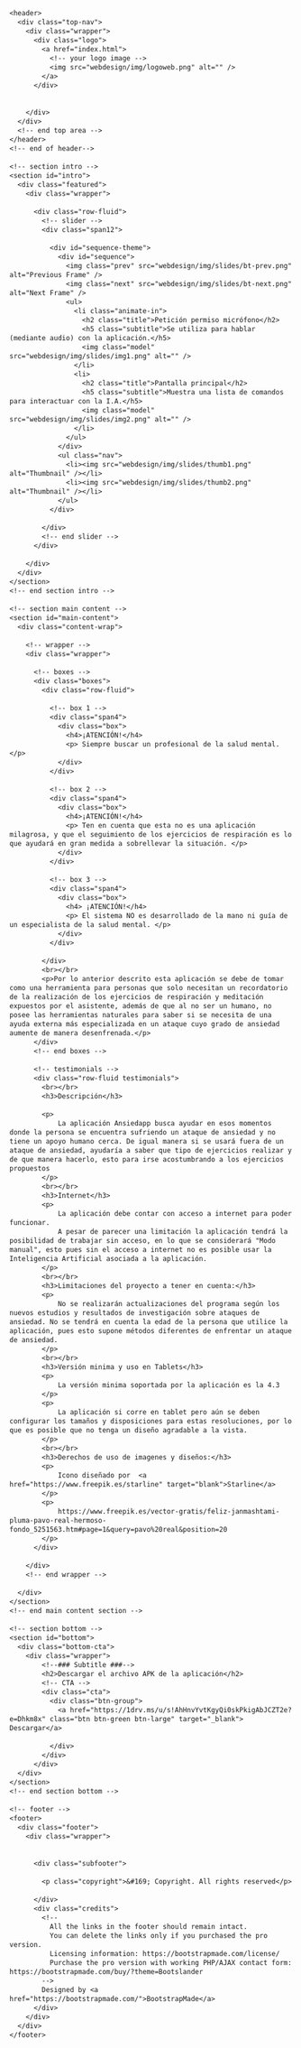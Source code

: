 

<html>

<head>

  <meta http-equiv="content-type" content="text/html; charset=utf-8" />
  <meta charset="utf-8">
  <meta name="viewport" content="width=device-width, initial-scale=1, maximum-scale=1">


  <meta name="keywords" content="" />
  <meta name="description" content="" />

  <!-- css -->
  <link rel="stylesheet" href="webdesign/css/bootstrap.css" />
  <link rel="stylesheet" href="webdesign/css/bootstrap-responsive.css" />
  <link rel="stylesheet" href="webdesign/css/prettyPhoto.css" />
  <link rel="stylesheet" href="webdesign/css/sequence.css" />
  <link rel="stylesheet" href="webdesign/css/style.css" />


  <!-- =======================================================
    Theme Name: Bootslander
    Theme URL: https://bootstrapmade.com/bootslander-free-bootstrap-landing-page-template/
    Author: BootstrapMade.com
    Author URL: https://bootstrapmade.com
	======================================================= -->
</head>

<body>


  <div class="main-wrap">

    <header>
      <div class="top-nav">
        <div class="wrapper">
          <div class="logo">
            <a href="index.html">
              <!-- your logo image -->
              <img src="webdesign/img/logoweb.png" alt="" />
            </a>
          </div>

          
        </div>
      </div>
      <!-- end top area -->
    </header>
    <!-- end of header-->

    <!-- section intro -->
    <section id="intro">
      <div class="featured">
        <div class="wrapper">

          <div class="row-fluid">
            <!-- slider -->
            <div class="span12">

              <div id="sequence-theme">
                <div id="sequence">
                  <img class="prev" src="webdesign/img/slides/bt-prev.png" alt="Previous Frame" />
                  <img class="next" src="webdesign/img/slides/bt-next.png" alt="Next Frame" />
                  <ul>
                    <li class="animate-in">
                      <h2 class="title">Petición permiso micrófono</h2>
                      <h5 class="subtitle">Se utiliza para hablar (mediante audio) con la aplicación.</h5>
                      <img class="model" src="webdesign/img/slides/img1.png" alt="" />
                    </li>
                    <li>
                      <h2 class="title">Pantalla principal</h2>
                      <h5 class="subtitle">Muestra una lista de comandos para interactuar con la I.A.</h5>
                      <img class="model" src="webdesign/img/slides/img2.png" alt="" />
                    </li>
                  </ul>
                </div>
                <ul class="nav">
                  <li><img src="webdesign/img/slides/thumb1.png" alt="Thumbnail" /></li>
                  <li><img src="webdesign/img/slides/thumb2.png" alt="Thumbnail" /></li>
                </ul>
              </div>

            </div>
            <!-- end slider -->
          </div>

        </div>
      </div>
    </section>
    <!-- end section intro -->

    <!-- section main content -->
    <section id="main-content">
      <div class="content-wrap">

        <!-- wrapper -->
        <div class="wrapper">

          <!-- boxes -->
          <div class="boxes">
            <div class="row-fluid">

              <!-- box 1 -->
              <div class="span4">
                <div class="box">
                  <h4>¡ATENCIÓN!</h4>
                  <p> Siempre buscar un profesional de la salud mental. </p>
                </div>
              </div>

              <!-- box 2 -->
              <div class="span4">
                <div class="box">
                  <h4>¡ATENCIÓN!</h4>
                  <p> Ten en cuenta que esta no es una aplicación milagrosa, y que el seguimiento de los ejercicios de respiración es lo que ayudará en gran medida a sobrellevar la situación. </p>
                </div>
              </div>

              <!-- box 3 -->
              <div class="span4">
                <div class="box">
                  <h4> ¡ATENCIÓN!</h4>
                  <p> El sistema NO es desarrollado de la mano ni guía de un especialista de la salud mental. </p>
                </div>
              </div>

            </div>
			<br></br>
			<p>Por lo anterior descrito esta aplicación se debe de tomar como una herramienta para personas que solo necesitan un recordatorio de la realización de los ejercicios de respiración y meditación expuestos por el asistente, además de que al no ser un humano, no posee las herramientas naturales para saber si se necesita de una ayuda externa más especializada en un ataque cuyo grado de ansiedad aumente de manera desenfrenada.</p>
          </div>
          <!-- end boxes -->

          <!-- testimonials -->
          <div class="row-fluid testimonials">
			<br></br>
			<h3>Descripción</h3>
		  
            <p>
				La aplicación Ansiedapp busca ayudar en esos momentos donde la persona se encuentra sufriendo un ataque de ansiedad y no tiene un apoyo humano cerca. De igual manera si se usará fuera de un ataque de ansiedad, ayudaría a saber que tipo de ejercicios realizar y de que manera hacerlo, esto para irse acostumbrando a los ejercicios propuestos
			</p>
			<br></br>
			<h3>Internet</h3>
			<p>
				La aplicación debe contar con acceso a internet para poder funcionar.
				A pesar de parecer una limitación la aplicación tendrá la posibilidad de trabajar sin acceso, en lo que se considerará "Modo manual", esto pues sin el acceso a internet no es posible usar la Inteligencia Artificial asociada a la aplicación.
			</p>
			<br></br>
			<h3>Limitaciones del proyecto a tener en cuenta:</h3>
			<p>
				No se realizarán actualizaciones del programa según los nuevos estudios y resultados de investigación sobre ataques de ansiedad. No se tendrá en cuenta la edad de la persona que utilice la aplicación, pues esto supone métodos diferentes de enfrentar un ataque de ansiedad.
			</p>
			<br></br>
			<h3>Versión minima y uso en Tablets</h3>
			<p>
				La versión minima soportada por la aplicación es la 4.3
			</p>
			<p>			
				La aplicación si corre en tablet pero aún se deben configurar los tamaños y disposiciones para estas resoluciones, por lo que es posible que no tenga un diseño agradable a la vista.
			</p>
			<br></br>
			<h3>Derechos de uso de imagenes y diseños:</h3>
			<p>
				Icono diseñado por  <a href="https://www.freepik.es/starline" target="blank">Starline</a>
			</p>
			<p>
				https://www.freepik.es/vector-gratis/feliz-janmashtami-pluma-pavo-real-hermoso-fondo_5251563.htm#page=1&query=pavo%20real&position=20
			</p>
          </div>

        </div>
        <!-- end wrapper -->

      </div>
    </section>
    <!-- end main content section -->

    <!-- section bottom -->
    <section id="bottom">
      <div class="bottom-cta">
        <div class="wrapper">
            <!--### Subtitle ###-->
            <h2>Descargar el archivo APK de la aplicación</h2>
            <!-- CTA -->
            <div class="cta">
              <div class="btn-group">
                <a href="https://1drv.ms/u/s!AhHnvYvtKgyQi0skPkigAbJCZT2e?e=Dhkm8x" class="btn btn-green btn-large" target="_blank"> Descargar</a>
                
              </div>
            </div>
          </div>
      </div>
    </section>
    <!-- end section bottom -->

    <!-- footer -->
    <footer>
      <div class="footer">
        <div class="wrapper">
          

          <div class="subfooter">
            
            <p class="copyright">&#169; Copyright. All rights reserved</p>

          </div>
          <div class="credits">
            <!--
              All the links in the footer should remain intact.
              You can delete the links only if you purchased the pro version.
              Licensing information: https://bootstrapmade.com/license/
              Purchase the pro version with working PHP/AJAX contact form: https://bootstrapmade.com/buy/?theme=Bootslander
            -->
            Designed by <a href="https://bootstrapmade.com/">BootstrapMade</a>
          </div>
        </div>
      </div>
    </footer>


  </div>
  <!-- end main wrap -->

  <!-- Javascript Libraries -->
  <script src="webdesign/js/jquery.min.js"></script>
  <script src="webdesign/js/bootstrap.js"></script>
  <script src="webdesign/js/jquery.prettyPhoto.js"></script>
  <script src="webdesign/js/sequence.jquery.js"></script>
  <script src="webdesign/js/jquery-hover-effect.js"></script>

  <!-- Template Custom Javascript File -->
  <script src="webdesign/js/custom.js"></script>

</body>

</html>
